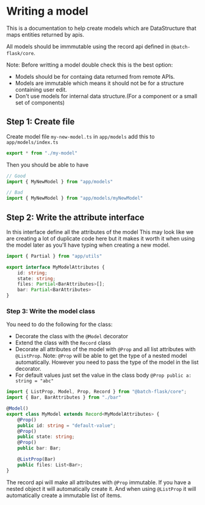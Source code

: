 # Writing a model

This is a documentation to help create models which are DataStructure that maps entities returned by apis.

All models should be immmutable using the record api defined in `@batch-flask/core`.

Note: Before writting a model double check this is the best option:

* Models should be for containg data returned from remote APIs.
* Models are immutable which means it should not be for a structure containing user edit.
* Don't use models for internal data structure.(For a component or a small set of components)

## Step 1: Create file

Create model file `my-new-model.ts` in `app/models`
add this to `app/models/index.ts`

```typescript
export * from "./my-model"
```

Then you should be able to have

```typescript
// Good
import { MyNewModel } from "app/models"

// Bad
import { MyNewModel } from "app/models/myNewModel"
```

## Step 2: Write the attribute interface

In this interface define all the attributes of the model
This may look like we are creating a lot of duplicate code here but it makes it worth it when using the model later as you'll have typing when creating a new model.

```typescript
import { Partial } from "app/utils"

export interface MyModelAttributes {
    id: string;
    state: string;
    files: Partial<BarAttributes>[];
    bar: Partial<BarAttributes>
}

```

### Step 3: Write the model class

You need to do the following for the class:

* Decorate the class with the `@Model` decorator
* Extend the class with the `Record` class
* Decorate all attributes of the model with `@Prop` and all list attributes with `@ListProp`. Note: `@Prop` will be able to get the type of a nested model automatically. However you need to pass the type of the model in the list decorator.
* For default values just set the value in the class body `@Prop public a: string = "abc"`

```typescript
import { ListProp, Model, Prop, Record } from "@batch-flask/core";
import { Bar, BarAttributes } from "./bar"

@Model()
export class MyModel extends Record<MyModelAttributes> {
    @Prop()
    public id: string = "default-value";
    @Prop()
    public state: string;
    @Prop()
    public bar: Bar;

    @ListProp(Bar)
    public files: List<Bar>;
}
```

The record api will make all attributes with `@Prop` immutable. If you have a nested object it will automatically create it. And when using `@ListProp` it will automatically create a immutable list of items.

